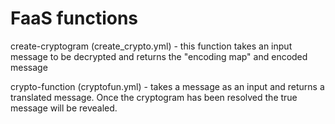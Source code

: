 # FaaS functions

create-cryptogram (create_crypto.yml) - this function takes an input message to be decrypted and returns the "encoding map" and encoded message

crypto-function (cryptofun.yml) - takes a message as an input and returns a translated message. Once the cryptogram has been resolved the true message will be revealed.